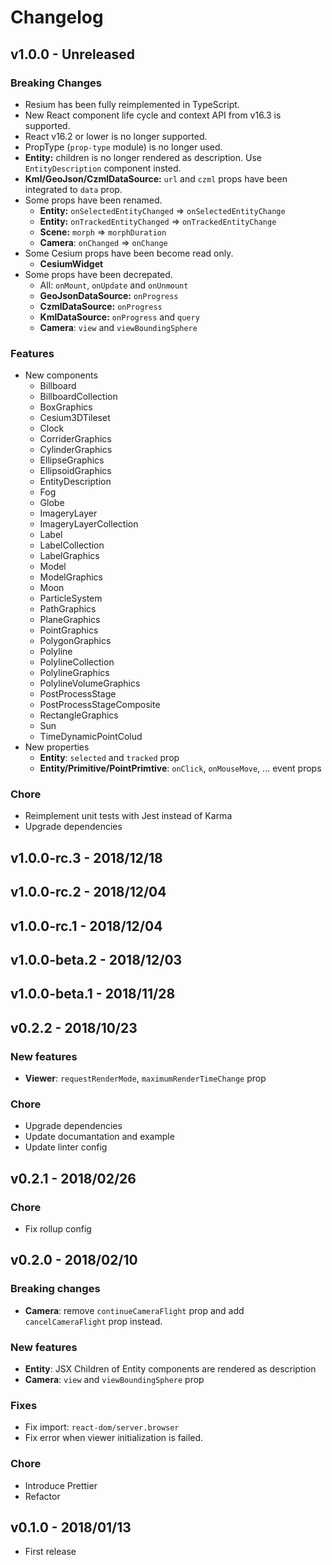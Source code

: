 # Changelog

## v1.0.0 - Unreleased

### Breaking Changes

- Resium has been fully reimplemented in TypeScript.
- New React component life cycle and context API from v16.3 is supported.
- React v16.2 or lower is no longer supported.
- PropType (`prop-type` module) is no longer used.
- **Entity:** children is no longer rendered as description. Use `EntityDescription` component insted.
- **Kml/GeoJson/CzmlDataSource:** `url` and `czml` props have been integrated to `data` prop.
- Some props have been renamed.
  - **Entity:** `onSelectedEntityChanged` => `onSelectedEntityChange`
  - **Entity:** `onTrackedEntityChanged` => `onTrackedEntityChange`
  - **Scene:** `morph` => `morphDuration`
  - **Camera**: `onChanged` => `onChange`
- Some Cesium props have been become read only.
  - **CesiumWidget**
- Some props have been decrepated.
  - All: `onMount`, `onUpdate` and `onUnmount`
  - **GeoJsonDataSource:** `onProgress`
  - **CzmlDataSource:** `onProgress`
  - **KmlDataSource:** `onProgress` and `query`
  - **Camera**: `view` and `viewBoundingSphere`

### Features

- New components
  - Billboard
  - BillboardCollection
  - BoxGraphics
  - Cesium3DTileset
  - Clock
  - CorriderGraphics
  - CylinderGraphics
  - EllipseGraphics
  - EllipsoidGraphics
  - EntityDescription
  - Fog
  - Globe
  - ImageryLayer
  - ImageryLayerCollection
  - Label
  - LabelCollection
  - LabelGraphics
  - Model
  - ModelGraphics
  - Moon
  - ParticleSystem
  - PathGraphics
  - PlaneGraphics
  - PointGraphics
  - PolygonGraphics
  - Polyline
  - PolylineCollection
  - PolylineGraphics
  - PolylineVolumeGraphics
  - PostProcessStage
  - PostProcessStageComposite
  - RectangleGraphics
  - Sun
  - TimeDynamicPointColud
- New properties
  - **Entity**: `selected` and `tracked` prop
  - **Entity/Primitive/PointPrimtive**: `onClick`, `onMouseMove`, ... event props

### Chore

- Reimplement unit tests with Jest instead of Karma
- Upgrade dependencies

## v1.0.0-rc.3 - 2018/12/18

## v1.0.0-rc.2 - 2018/12/04

## v1.0.0-rc.1 - 2018/12/04

## v1.0.0-beta.2 - 2018/12/03

## v1.0.0-beta.1 - 2018/11/28

## v0.2.2 - 2018/10/23

### New features

- **Viewer**: `requestRenderMode`, `maximumRenderTimeChange` prop

### Chore

- Upgrade dependencies
- Update documantation and example
- Update linter config

## v0.2.1 - 2018/02/26

### Chore
- Fix rollup config

## v0.2.0 - 2018/02/10

### Breaking changes

- **Camera**: remove `continueCameraFlight` prop and add `cancelCameraFlight` prop instead.

### New features

- **Entity**: JSX Children of Entity components are rendered as description
- **Camera**: `view` and `viewBoundingSphere` prop

### Fixes

- Fix import: `react-dom/server.browser`
- Fix error when viewer initialization is failed.

### Chore

- Introduce Prettier
- Refactor

## v0.1.0 - 2018/01/13

- First release
